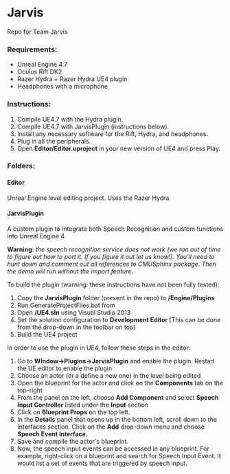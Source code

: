 # Jarvis
Repo for Team Jarvis

### Requirements:
* Unreal Engine 4.7 
* Oculus Rift DK2
* Razer Hydra + Razer Hydra UE4 plugin
* Headphones with a microphone 

### Instructions:
1. Compile UE4.7 with the Hydra plugin.
2. Compile UE4.7 with JarvisPlugin (instructions below).
3. Install any necessary software for the Rift, Hydra, and headphones.
4. Plug in all the peripherals.
5. Open **Editor/Editor.uproject** in your new version of UE4 and press Play.

### Folders:
#### Editor
Unreal Engine level editing project. Uses the Razer Hydra.

#### JarvisPlugin
A custom plugin to integrate both Speech Recognition and custom functions into Unreal Engine 4

**Warning:** *the speech recognition service does not work (we ran out of time to figure out how to port it. If you figure it out let us know!). You'll need to hunt down and comment out all references to CMUSphinx package. Then the demo will run without the import feature.*

To build the plugin (warning: these instructions have not been fully tested):

1. Copy the **JarvisPlugin** folder (present in the repo) to **<UE-Code-Root-Dir>/Engine/Plugins**
2. Run GenerateProjectFiles.bat from **<UE-Code-Root-Dir>**
3. Open **<UE-Code-Root-Dir>/UE4.sln** using Visual Studio 2013
4. Set the solution configuration to **Development Editor** (This can be done from the drop-down in the toolbar on top)
5. Build the UE4 project

In order to use the plugin in UE4, follow these steps in the editor:

1. Go to **Window->Plugins->JarvisPlugin** and enable the plugin. Restart the UE editor to enable the plugin
2. Choose an actor (or a define a new one) in the level being edited
3. Open the blueprint for the actor and click on the **Components** tab on the top-right
4. From the panel on the left, choose **Add Component** and select **Speech Input Controller** listed under the **Input** section
5. Click on **Blueprint Props** on the top left. 
6. In the **Details** panel that opens up in the bottom left, scroll down to the Interfaces section. Click on the **Add** drop-down menu and choose **Speech Event Interface**.
7. Save and compile the actor's blueprint.
8. Now, the speech input events can be accessed in any blueprint. For example, right-click on a blueprint and search for Speech Input Event. It would list a set of events that are triggered by speech input.
